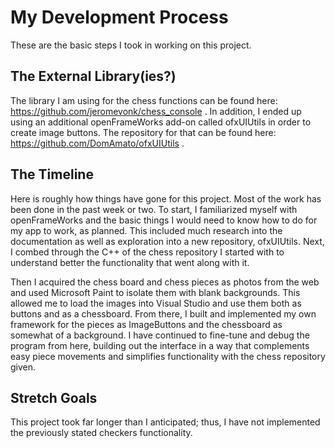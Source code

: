 # My Development Process

These are the basic steps I took in working on this project.

## The External Library(ies?)

The library I am using for the chess functions can be found here: https://github.com/jeromevonk/chess_console . In addition, I ended up using an additional openFrameWorks add-on called ofxUIUtils in order to create image buttons. The repository for that can be found here: https://github.com/DomAmato/ofxUIUtils .

## The Timeline

Here is roughly how things have gone for this project. Most of the work has been done in the past week or two. To start, I familiarized myself with openFrameWorks and the basic things I would need to know how to do for my app to work, as planned. This included much research into the documentation as well as exploration into a new repository, ofxUIUtils. Next, I combed through the C++ of the chess repository I started with to understand better the functionality that went along with it. 

Then I acquired the chess board and chess pieces as photos from the web and used Microsoft Paint to isolate them with blank backgrounds. This allowed me to load the images into Visual Studio and use them both as buttons and as a chessboard. From there, I built and implemented my own framework for the pieces as ImageButtons and the chessboard as somewhat of a background. I have continued to fine-tune and debug the program from here, building out the interface in a way that complements easy piece movements and simplifies functionality with the chess repository given.

## Stretch Goals

This project took far longer than I anticipated; thus, I have not implemented the previously stated checkers functionality.
